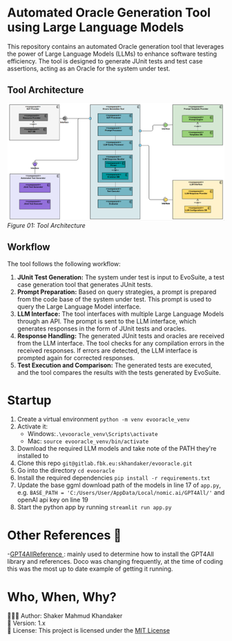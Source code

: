 # Automated Oracle Generation Tool using Large Language Models
This repository contains an automated Oracle generation tool that leverages the power of Large Language Models (LLMs) to enhance software testing efficiency. The tool is designed to generate JUnit tests and test case assertions, acting as an Oracle for the system under test.

## Tool Architecture
![alt text](resources/UML_Component_Diagram_EvoOracle_v2.png)
*Figure 01: Tool Architecture*

## Workflow
The tool follows the following workflow:

1. **JUnit Test Generation:** The system under test is input to EvoSuite, a test case generation tool that generates JUnit tests.
2. **Prompt Preparation:** Based on query strategies, a prompt is prepared from the code base of the system under test. This prompt is used to query the Large Language Model interface.
3. **LLM Interface:** The tool interfaces with multiple Large Language Models through an API. The prompt is sent to the LLM interface, which generates responses in the form of JUnit tests and oracles.
4. **Response Handling:** The generated JUnit tests and oracles are received from the LLM interface. The tool checks for any compilation errors in the received responses. If errors are detected, the LLM interface is prompted again for corrected responses.
5. **Test Execution and Comparison:** The generated tests are executed, and the tool compares the results with the tests generated by EvoSuite.

# Startup
1. Create a virtual environment `python -m venv evooracle_venv`
2. Activate it: 
   - Windows:`.\evooracle_venv\Scripts\activate`
   - Mac: `source evooracle_venv/bin/activate`
3. Download the required LLM models and take note of the PATH they're installed to
5. Clone this repo `git@gitlab.fbk.eu:skhandaker/evooracle.git`
6. Go into the directory `cd evooracle`
7. Install the required dependencies `pip install -r requirements.txt`
8. Update the base ggml download path of the models in line 17 of `app.py`, e.g. `BASE_PATH = 'C:/Users/User/AppData/Local/nomic.ai/GPT4All/'` and openAI api key on line 19
9. Start the python app by running `streamlit run app.py`

# Other References 🔗
<p>-<a href="https://github.com/nomic-ai/gpt4all/tree/main">GPT4AllReference
</a>: mainly used to determine how to install the GPT4All library and references. Doco was changing frequently, at the time of coding this was the most up to date example of getting it running.</p>

# Who, When, Why?
👨🏾‍💻 Author: Shaker Mahmud Khandaker <br />
📅 Version: 1.x<br />
📜 License: This project is licensed under the <a href="https://opensource.org/license/mit/"> MIT License
</a> </br>

